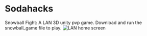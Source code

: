# Sodahacks
Snowball Fight: A LAN 3D unity pvp game.
Download and run the snowball_game file to play.
![LAN home screen](https://raw.github.com/woojinko/Sodahacks-Snowball-Fight/issues/1#issue-380002197)
